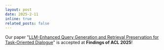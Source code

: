 ```yaml
---
layout: post
date: 2025-2-11
inline: true
related_posts: false
---
```


Our paper "[LLM-Enhanced Query Generation and Retrieval Preservation for Task-Oriented Dialogue](https://openreview.net/pdf?id=5hrcmBp8fe)" is accepted at **Findings of ACL 2025**!